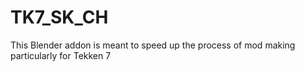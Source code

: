 # TK7_SK_CH
This Blender addon is meant to speed up the process of mod making particularly for Tekken 7
